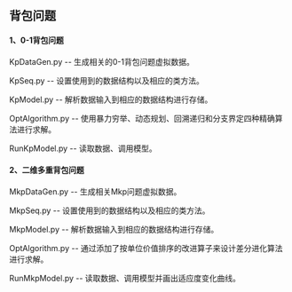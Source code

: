 ## 背包问题

#### 1、0-1背包问题

KpDataGen.py -- 生成相关的0-1背包问题虚拟数据。

KpSeq.py -- 设置使用到的数据结构以及相应的类方法。

KpModel.py -- 解析数据输入到相应的数据结构进行存储。

OptAlgorithm.py -- 使用暴力穷举、动态规划、回溯递归和分支界定四种精确算法进行求解。

RunKpModel.py -- 读取数据、调用模型。

#### 2、二维多重背包问题

MkpDataGen.py -- 生成相关Mkp问题虚拟数据。

MkpSeq.py -- 设置使用到的数据结构以及相应的类方法。

MkpModel.py -- 解析数据输入到相应的数据结构进行存储。

OptAlgorithm.py -- 通过添加了按单位价值排序的改进算子来设计差分进化算法进行求解。

RunMkpModel.py -- 读取数据、调用模型并画出适应度变化曲线。
